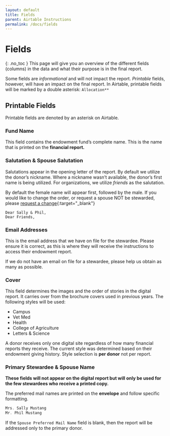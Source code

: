 ```yaml
---
layout: default
title: Fields
parent: Airtable Instructions
permalink: /docs/fields
---
```

# Fields
{: .no_toc }
This page will give you an overview of the different fields (columns) in the data and what their purpose is in the final report. 

Some fields are _informational_ and will not impact the report. _Printable_ fields, however, will have an impact on the final report. In Airtable, printable fields will be marked by a double asterisk: `Allocation**`

## Printable Fields
Printable fields are denoted by an asterisk on Airtable. 

### Fund Name
This field contains the endowment fund’s complete name. This is the name that is printed on the **financial report.**

### Salutation & Spouse Salutation
Salutations appear in the opening letter of the report. By default we utilize the donor’s nickname. Where a nickname wasn’t available, the donor’s first name is being utilized. For organizations, we utilize _friends_ as the salutation.

By default the female name will appear first, followed by the male. If you would like to change the order, or request a spouse NOT be stewarded, please [request a change](https://ucdavis.github.io/endowmentreport//docs/change){:target="_blank"}
```
Dear Sally & Phil,
Dear Friends,
```

### Email Addresses
This is the email address that we have on file for the stewardee. Please ensure it is correct, as this is where they will receive the instructions to access their endowment report. 

If we do not have an email on file for a stewardee, please help us obtain as many as possible.

### Cover
This field determines the images and the order of stories in the digital report. It carries over from the brochure covers used in previous years. The following styles will be used: 
- Campus
- Vet Med
- Health
- College of Agriculture
- Letters & Science

A donor receives only one digital site regardless of how many financial reports they receive. The current style was determined based on their endowment giving history. Style selection is **per donor** not per report. 

### Primary Stewardee & Spouse Name
**These fields will not appear on the digital report but will only be used for the few stewardees who receive a printed copy.**

The preferred mail names are printed on the **envelope** and follow specific formatting. 
```swift
Mrs. Sally Mustang
Mr. Phil Mustang
```

If the `Spouse Preferred Mail Name` field is blank, then the report will be addressed only to the primary donor.
